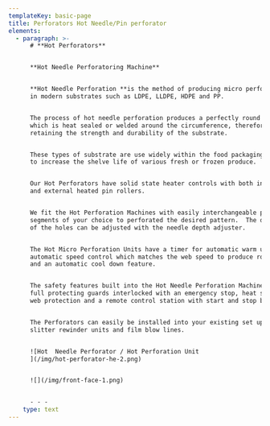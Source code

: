 ```yaml
---
templateKey: basic-page
title: Perforators Hot Needle/Pin perforator
elements:
  - paragraph: >-
      # **Hot Perforators**


      **Hot Needle Perforatoring Machine**


      **Hot Needle Perforation **is the method of producing micro perforations
      in modern substrates such as LDPE, LLDPE, HDPE and PP.


      The process of hot needle perforation produces a perfectly round hole
      which is heat sealed or welded around the circumference, therefore
      retaining the strength and durability of the substrate.


      These types of substrate are use widely within the food packaging industry
      to increase the shelve life of various fresh or frozen produce.


      Our Hot Perforators have solid state heater controls with both internal
      and external heated pin rollers.


      We fit the Hot Perforation Machines with easily interchangeable pin
      segments of your choice to perforated the desired pattern.  The diameter
      of the holes can be adjusted with the needle depth adjuster.


      The Hot Micro Perforation Units have a timer for automatic warm up,
      automatic speed control which matches the web speed to produce round holes
      and an automatic cool down feature.


      The safety features built into the Hot Needle Perforation Machinery are
      full protecting guards interlocked with an emergency stop, heat shield for
      web protection and a remote control station with start and stop buttons.


      The Perforators can easily be installed into your existing set up such as
      slitter rewinder units and film blow lines.


      ![Hot  Needle Perforator / Hot Perforation Unit
      ](/img/hot-perforator-he-2.png)


      ![](/img/front-face-1.png)


      - - -
    type: text
---
```


